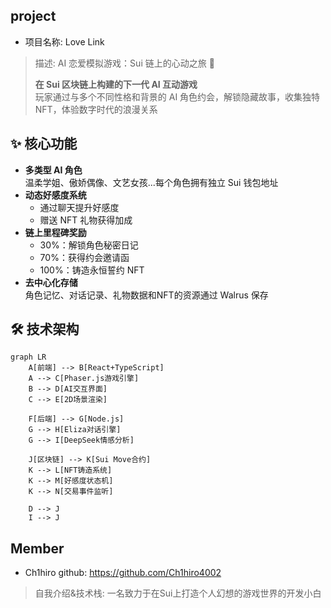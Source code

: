 ## project

- 项目名称: Love Link

> 描述: AI 恋爱模拟游戏：Sui 链上的心动之旅 🌸
>
> **在 Sui 区块链上构建的下一代 AI 互动游戏**  
> 玩家通过与多个不同性格和背景的 AI 角色约会，解锁隐藏故事，收集独特 NFT，体验数字时代的浪漫关系

## ✨ 核心功能
- **多类型 AI 角色**  
  温柔学姐、傲娇偶像、文艺女孩...每个角色拥有独立 Sui 钱包地址
- **动态好感度系统**  
  - 通过聊天提升好感度
  - 赠送 NFT 礼物获得加成
- **链上里程碑奖励**  
  - 30%：解锁角色秘密日记
  - 70%：获得约会邀请函
  - 100%：铸造永恒誓约 NFT
- **去中心化存储**  
  角色记忆、对话记录、礼物数据和NFT的资源通过 Walrus 保存

## 🛠️ 技术架构
```mermaid
graph LR
    A[前端] --> B[React+TypeScript]
    A --> C[Phaser.js游戏引擎]
    B --> D[AI交互界面]
    C --> E[2D场景渲染]
    
    F[后端] --> G[Node.js]
    G --> H[Eliza对话引擎]
    G --> I[DeepSeek情感分析]
    
    J[区块链] --> K[Sui Move合约]
    K --> L[NFT铸造系统]
    K --> M[好感度状态机]
    K --> N[交易事件监听]
    
    D --> J
    I --> J
```

## Member

- Ch1hiro  github: https://github.com/Ch1hiro4002

> 自我介绍&技术栈:  一名致力于在Sui上打造个人幻想的游戏世界的开发小白

